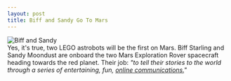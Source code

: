 ```yaml
--- 
layout: post
title: Biff and Sandy Go To Mars
---
```

![Biff and Sandy](http://redrovergoestomars.org/images/astrobots_strutting_160x14.gif)<br />Yes, it's true, two LEGO astrobots will be the first on Mars. Biff Starling and Sandy Moondust are onboard the two Mars Exploration Rover spacecraft heading towards the red planet. Their job: <i>"to tell their stories to the world through a series of entertaining, fun, [online communications.](http://redrovergoestomars.org/astrobots/)"</i>
